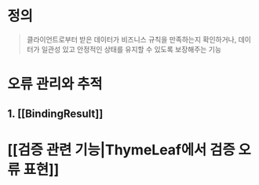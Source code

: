 # 정의

>클라이언트로부터 받은 데이터가 비즈니스 규칙을 만족하는지 확인하거나, 데이터가 일관성 있고 안정적인 상태를 유지할 수 있도록 보장해주는 기능

# 오류 관리와 추적

## 1. [[BindingResult]]

# [[검증 관련 기능|ThymeLeaf에서 검증 오류 표현]]